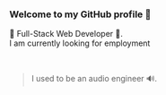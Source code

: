 ### Welcome to my GitHub profile 🚀

💅 Full-Stack Web Developer 🦾.
<br>
I am currently looking for employment

<br>

>I used to be an audio engineer 🔊.
<!--
**mrzachnugent/mrzachnugent** is a ✨ _special_ ✨ repository because its `README.md` (this file) appears on your GitHub profile.

Here are some ideas to get you started:

- 🔭 I’m currently working on ...
- 🌱 I’m currently learning ...
- 👯 I’m looking to collaborate on ...
- 🤔 I’m looking for help with ...
- 💬 Ask me about ...
- 📫 How to reach me: ...
- 😄 Pronouns: ...
- ⚡ Fun fact: ...
-->
